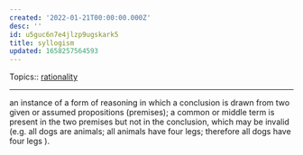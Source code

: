 ```yaml
---
created: '2022-01-21T00:00:00.000Z'
desc: ''
id: u5guc6n7e4jlzp9ugskark5
title: syllogism
updated: 1658257564593
---
```

   
Topics::  [rationality](../topics/rationality.md)   
   
   
---   
   
an instance of a form of reasoning in which a conclusion is drawn from two given or assumed propositions (premises); a common or middle term is present in the two premises but not in the conclusion, which may be invalid (e.g. all dogs are animals; all animals have four legs; therefore all dogs have four legs ).